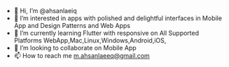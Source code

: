 - 👋 Hi, I’m @ahsanlaeiq
- 👀 I’m interested in apps with polished and delightful interfaces in Mobile App and Design Patterns and Web Apps
- 🌱 I’m currently learning Flutter with responsive on All Supported Platforms WebApp,Mac,Linux,Windows,Android,iOS,
- 💞️ I’m looking to collaborate on Mobile App
- 📫 How to reach me m.ahsanlaeeq@gmail.com

